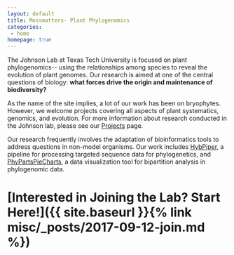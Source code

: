 ```yaml
---
layout: default
title: Mossmatters- Plant Phylogenomics
categories:
 - home
homepage: true
---
```


The Johnson Lab at Texas Tech University is focused on plant phylogenomics-- using the relationships among species to reveal the evolution of plant genomes. Our research is aimed at one of the central questions of biology: **what forces drive the origin and maintenance of biodiversity?**

As the name of the site implies, a lot of our work has been on bryophytes. However, we welcome projects covering all aspects of plant systematics, genomics, and evolution. For more information about research conducted in the Johnson lab, please see our [Projects](/projects) page. 

Our research frequently involves the adaptation of bioinformatics tools to address questions in non-model organisms. Our work includes <a href="http://github.com/mossmatters/hybpiper">HybPiper</a>, a pipeline for processing targeted sequence data for phylogenetics, and <a href="http://githum.com/mossmatters/phyloscripts/phypartspiecharts">PhyPartsPieCharts</a>, a data visualization tool for bipartition analysis in phylogenomic data.

# [Interested in Joining the Lab? Start Here!]({{ site.baseurl }}{% link misc/_posts/2017-09-12-join.md %})